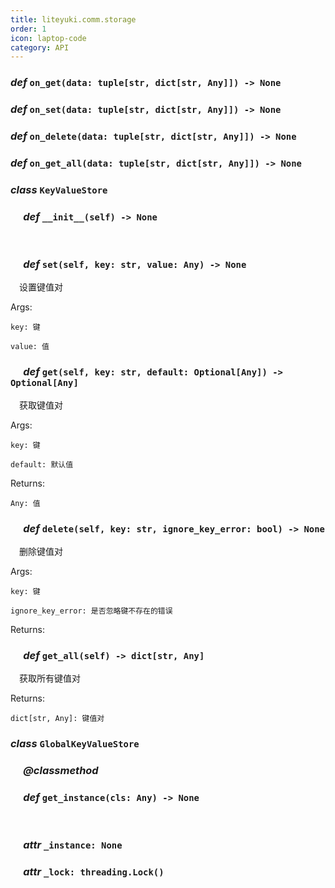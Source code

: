 ```yaml
---
title: liteyuki.comm.storage
order: 1
icon: laptop-code
category: API
---
```


### ***def*** `on_get(data: tuple[str, dict[str, Any]]) -> None`



### ***def*** `on_set(data: tuple[str, dict[str, Any]]) -> None`



### ***def*** `on_delete(data: tuple[str, dict[str, Any]]) -> None`



### ***def*** `on_get_all(data: tuple[str, dict[str, Any]]) -> None`



### ***class*** `KeyValueStore`



### &emsp; ***def*** `__init__(self) -> None`

&emsp;

### &emsp; ***def*** `set(self, key: str, value: Any) -> None`

&emsp;设置键值对

Args:

    key: 键

    value: 值

### &emsp; ***def*** `get(self, key: str, default: Optional[Any]) -> Optional[Any]`

&emsp;获取键值对

Args:

    key: 键

    default: 默认值



Returns:

    Any: 值

### &emsp; ***def*** `delete(self, key: str, ignore_key_error: bool) -> None`

&emsp;删除键值对

Args:

    key: 键

    ignore_key_error: 是否忽略键不存在的错误



Returns:

### &emsp; ***def*** `get_all(self) -> dict[str, Any]`

&emsp;获取所有键值对

Returns:

    dict[str, Any]: 键值对

### ***class*** `GlobalKeyValueStore`



### &emsp; ***@classmethod***
### &emsp; ***def*** `get_instance(cls: Any) -> None`

&emsp;

### &emsp; ***attr*** `_instance: None`

### &emsp; ***attr*** `_lock: threading.Lock()`

